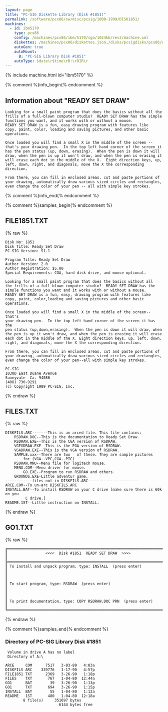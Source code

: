 ```yaml
---
layout: page
title: "PC-SIG Diskette Library (Disk #1851)"
permalink: /software/pcx86/sw/misc/pcsig/1000-1999/DISK1851/
machines:
  - id: ibm5170
    type: pcx86
    config: /machines/pcx86/ibm/5170/cga/1024kb/rev3/machine.xml
    diskettes: /machines/pcx86/diskettes.json,/disks/pcsigdisks/pcx86/diskettes.json
    autoGen: true
    autoMount:
      B: "PC-SIG Library Disk #1851"
    autoType: $date\r$time\rB:\rDIR\r
---
```


{% include machine.html id="ibm5170" %}

{% comment %}info_begin{% endcomment %}

## Information about "READY SET DRAW"

    Looking for a small paint program that does the basics without all the
    frills of a full-blown computer studio?  READY SET DRAW has the simple
    functions you want, and it works with or without a mouse.
    READY SET DRAW is a fun, easy drawing program with features like
    copy, paint, color, loading and saving pictures, and other basic
    operations.
    
    Once loaded you will find a small X in the middle of the screen --
    that's your drawing pen.  In the top left hand corner of the screen it
    has the pen status (up, down, erasing).  When the pen is down it will
    draw, when the pen is up it won't draw, and when the pen is erasing it
    will erase each dot in the middle of the X.  Eight direction keys, up,
    left, down, right, and diagonals, move the X the corresponding
    direction.
    
    From there, you can fill in enclosed areas, cut and paste portions of
    your drawing, automatically draw various sized circles and rectangles,
    even change the color of your pen -- all with simple key strokes.
{% comment %}info_end{% endcomment %}

{% comment %}samples_begin{% endcomment %}

## FILE1851.TXT

{% raw %}
```
Disk No: 1851                                                           
Disk Title: Ready Set Draw                                              
PC-SIG Version: S1.1                                                    
                                                                        
Program Title: Ready Set Draw                                           
Author Version: 2.0                                                     
Author Registration: $5.00                                              
Special Requirements: CGA, hard disk drive, and mouse optional.         
                                                                        
Looking for a small paint program that does the basics without all      
the frills of a full blown computer studio?  READY SET DRAW has the     
simple functions you want and it works with or without a mouse.         
READY SET DRAW is a fun, easy, drawing program with features like       
copy, paint, color,loading and saving pictures and other basic          
operations.                                                             
                                                                        
Once loaded you will find a small X in the middle of the screen--that's 
your drawing pen.  In the top left hand corner of the screen it has the 
pen status (up,down,erasing).  When the pen is down it will draw, when  
the pen is up it won't draw, and when the pen is erasing it will erase  
each dot in the middle of the X. Eight direction keys, up, left, down,  
right, and diagonals, move the X the corresponding direction.           
                                                                        
From there, you can fill in enclosed areas, cut and paste portions of   
your drawing, automatically draw various sized circles and rectangles,  
even change the color of your pen--all with simple key strokes.         
                                                                        
PC-SIG                                                                  
1030D East Duane Avenue                                                 
Sunnyvale  Ca. 94086                                                    
(408) 730-9291                                                          
(c) Copyright 1989 PC-SIG, Inc.                                         
```
{% endraw %}

## FILES.TXT

{% raw %}
```
DISKFILS.ARC-------This is an arced file. This file contains:
	RSDRAW.DOC--This is the documentation to Ready Set Draw.
	RSDRAW.EXE--This is the CGA version of RSDRAW.
	VGEGDRAW.EXE--This is the EGA version of RSDRAW.
	VGADRAW.EXE--This is the VGA version of RSDRAW.
	SAMPLE.xxx--There are two   of these. They are sample pictures
		for (VGA-.VPC,CGA-.PIC)
	RSDRAW.MNU--Menu file for logitech mouse.
	MENU.COM--Menu driver for mouse.
        GO.EXE--Program to run RSDRAW and others.
	GROUNDS.EXE-Little adventur game.
------------files not in DISKFILS.ARC----------------------
ARCE.COM--To un-arc DISKFILS.ARC
INSTALL.BAT--To install RSDRAW on your C drive [make sure there is 60k on you 
	     C drive.]
README.1ST--Little instruction on INSTALL.
```
{% endraw %}

## GO1.TXT

{% raw %}
```
╔═════════════════════════════════════════════════════════════════════════╗
║                 <<<<  Disk #1851  READY SET DRAW  >>>>                  ║
╠═════════════════════════════════════════════════════════════════════════╣
║ To install and unpack program, type: INSTALL  (press enter)             ║
║                                                                         ║
║ To start program, type: RSDRAW  (press enter)                           ║
║                                                                         ║
║ To print documentation, type: COPY RSDRAW.DOC PRN  (press enter)        ║
╚═════════════════════════════════════════════════════════════════════════╝
```
{% endraw %}

{% comment %}samples_end{% endcomment %}

### Directory of PC-SIG Library Disk #1851

     Volume in drive A has no label
     Directory of A:\

    ARCE     COM      7517   3-03-89   4:03a
    DISKFILS ARC    339776   1-17-90   4:57p
    FILE1851 TXT      2369   3-26-90   1:18p
    FILES    TXT       767   1-04-80  12:44a
    GO1      BAT        39   3-26-90   1:13p
    GO1      TXT       694   3-26-90   1:15p
    INSTALL  BAT        55   1-04-80   1:12a
    README   1ST       480   1-04-80  12:18a
            8 file(s)     351697 bytes
                            6144 bytes free
